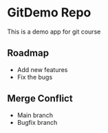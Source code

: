 # GitDemo Repo

This is a demo app for git course

## Roadmap

- Add new features
- Fix the bugs

## Merge Conflict

- Main branch
- Bugfix branch

